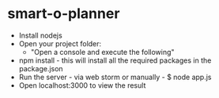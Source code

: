 smart-o-planner
===============

* Install nodejs
* Open your project folder:
  + "Open a console and execute the following"
* npm install - this will install all the required packages in the package.json
* Run the server - via web storm or manually - $ node app.js
* Open localhost:3000 to view the result

